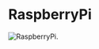 # RaspberryPi
![RaspberryPi](https://www.raspberrypi.org/app/uploads/2015/08/raspberry-pi-logo.png  "Logo rasberry pi ").
